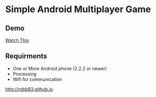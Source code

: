 # Simple Android Multiplayer Game #

## Demo ##

[Watch This](http://robb83.github.io/#remoteshooter)

## Requirments ##

* One or More Android phone (2.2.2 or newer)
* Processing
* Wifi for communication

<http://robb83.github.io>